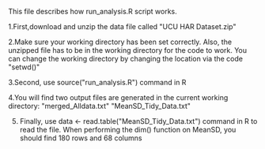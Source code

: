 This file describes how run_analysis.R script works.

1.First,download and unzip the data file called "UCU HAR Dataset.zip"

2.Make sure your working directory has been set correctly. Also, the unzipped file has to be in
the working directory for the code to work. You can change the working directory by changing 
the location via the code "setwd()"

3.Second, use source("run_analysis.R") command in R

4.You will find two output files are generated in the current working directory:
"merged_Alldata.txt"
"MeanSD_Tidy_Data.txt"

5. Finally, use data <- read.table("MeanSD_Tidy_Data.txt") command in R to read the file. 
 When performing the dim() function on MeanSD, you should find 180 rows and 68 columns
